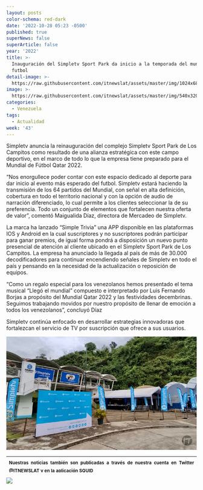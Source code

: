 ```yaml
---
layout: posts
color-schema: red-dark
date: '2022-10-28 05:23 -0500'
published: true
superNews: false
superArticle: false
year: '2022'
title: >-
  Inauguración del Simpletv Sport Park da inicio a la temporada del mundial del
  futbol
detail-image: >-
  https://raw.githubusercontent.com/itnewslat/assets/master/img/1024x680/Simpletv-Sport-Park-g.jpg
image: >-
  https://raw.githubusercontent.com/itnewslat/assets/master/img/540x320/Simpletv-Sport-Park-p.jpg
categories:
  - Venezuela
tags:
  - Actualidad
week: '43'
---
```

Simpletv anuncia la reinauguración del complejo Simpletv Sport Park de Los Campitos como resultado de una alianza estratégica con este campo deportivo, en el marco de todo lo que la empresa tiene preparado para el Mundial de Fútbol Qatar 2022. 

“Nos enorgullece poder contar con este espacio dedicado al deporte para dar inicio al evento más esperado del futbol. Simpletv estará haciendo la transmisión de los 64 partidos del Mundial, con señal en alta definición, cobertura en todo el territorio nacional y con la opción de audio de narración diferenciado, lo cual permite a los clientes seleccionar la de su preferencia. Todo un conjunto de elementos que fortalecen nuestra oferta de valor”, comentó Maigualida Díaz, directora de Mercadeo de Simpletv.

La marca ha lanzado “Simple Trivia” una APP disponible en las plataformas IOS y Android en la cual suscriptores y no suscriptores podrán participar para ganar premios, de igual forma pondrá a disposición un nuevo punto presencial de atención al cliente ubicado en el Simpletv Sport Park de Los Campitos. La empresa ha anunciado la llegada al país de más de 30.000 decodificadores para continuar encendiendo señales de Simpletv en todo el país y pensando en la necesidad de la actualización o reposición de equipos.

“Como un regalo especial para los venezolanos hemos presentado el tema musical “Llegó el mundial” compuesto e interpretado por Luis Fernando Borjas a propósito del Mundial Qatar 2022 y las festividades decembrinas. Seguimos trabajando movidos por nuestro propósito de llenar de emoción a todos los venezolanos”, concluyó Díaz

Simpletv continúa enfocado en desarrollar estrategias innovadoras que fortalezcan el servicio de TV por suscripción que ofrece a sus usuarios.

![](https://raw.githubusercontent.com/itnewslat/assets/master/img/540x320/Simpletv-Sport-Park-p.jpg)

<table style="height: 42px;" width="569">
<tbody>
<tr>
<td style="text-align: justify;"><sub><strong>Nuestras noticias también son publicadas a través de nuestra cuenta en Twitter <a href="https://twitter.com/itnewslat?lang=es">@ITNEWSLAT</a> y en la aplicación <a href="https://squidapp.co/en/">SQUID</a></strong></sub></td>
</tr>
</tbody>
</table>

<img src="https://tracker.metricool.com/c3po.jpg?hash=56f88a41e39ab42c063cc51676587a04"/>